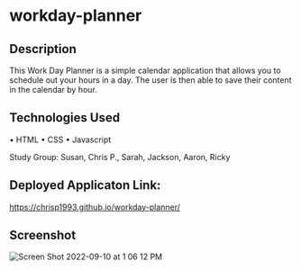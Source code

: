 # workday-planner

## Description
This Work Day Planner is a simple calendar application that allows you to schedule out your hours in a day. The user is then able to save their content in the calendar by hour.

## Technologies Used
• HTML
• CSS 
• Javascript

Study Group:
Susan, Chris P., Sarah, Jackson, Aaron, Ricky

## Deployed Applicaton Link:
https://chrisp1993.github.io/workday-planner/

## Screenshot
![Screen Shot 2022-09-10 at 1 06 12 PM](https://user-images.githubusercontent.com/101524089/189494149-d4e06870-4ac0-4ef7-aef6-f99ff141bf85.png)
